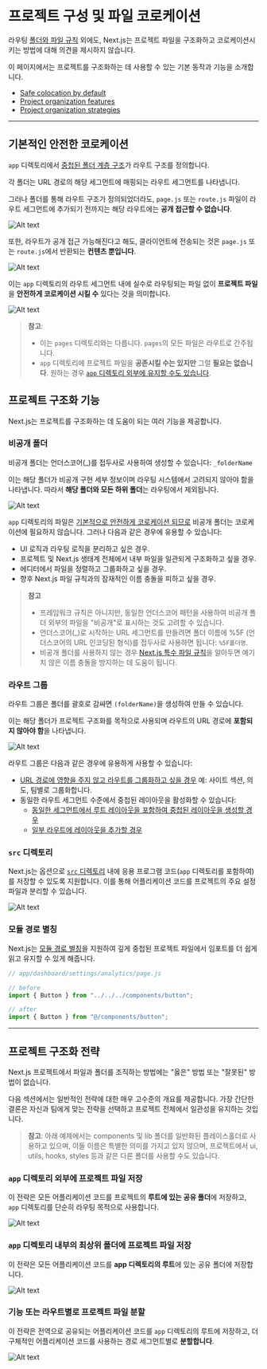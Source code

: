 # 프로젝트 구성 및 파일 코로케이션

라우팅 [폴더와 파일 규칙](https://nextjs.org/docs/getting-started/project-structure#app-routing-conventions) 외에도, Next.js는 프로젝트 파일을 구조화하고 코로케이션시키는 방법에 대해 의견을 제시하지 않습니다.

이 페이지에서는 프로젝트를 구조화하는 데 사용할 수 있는 기본 동작과 기능을 소개합니다.

- [Safe colocation by default](https://nextjs.org/docs/app/building-your-application/routing/colocation#safe-colocation-by-default)
- [Project organization features](https://nextjs.org/docs/app/building-your-application/routing/colocation#project-organization-features)
- [Project organization strategies](https://nextjs.org/docs/app/building-your-application/routing/colocation#project-organization-strategies)

---

## 기본적인 안전한 코로케이션

`app` 디렉토리에서 [중첩된 폴더 계층 구조](https://nextjs.org/docs/app/building-your-application/routing#route-segments)가 라우트 구조를 정의합니다.

각 폴더는 URL 경로의 해당 세그먼트에 매핑되는 라우트 세그먼트를 나타냅니다.

그러나 폴더를 통해 라우트 구조가 정의되었더라도, `page.js` 또는 `route.js` 파일이 라우트 세그먼트에 추가되기 전까지는 해당 라우트에는 **공개 접근할 수 없습니다**.

![Alt text](image.png)

또한, 라우트가 공개 접근 가능해진다고 해도, 클라이언트에 전송되는 것은 `page.js` 또는 `route.js`에서 반환되는 **컨텐츠 뿐입니다**.

![Alt text](image-1.png)

이는 `app` 디렉토리의 라우트 세그먼트 내에 실수로 라우팅되는 파일 없이 **프로젝트 파일**을 **안전하게 코로케이션 시킬 수** 있다는 것을 의미합니다.

![Alt text](image-2.png)

> **참고**:
>
> - 이는 `pages` 디렉토리와는 다릅니다. `pages`의 모든 파일은 라우트로 간주됩니다.
> - `app` 디렉토리에 프로젝트 파일을 **공존시킬 수는 있지만** 그럴 **필요는 없습니다**. 원하는 경우 [`app` 디렉토리 외부에 유지할 수도 있습니다](#store-project-files-outside-of-app).

## 프로젝트 구조화 기능

Next.js는 프로젝트를 구조화하는 데 도움이 되는 여러 기능을 제공합니다.

### 비공개 폴더

비공개 폴더는 언더스코어(\_)를 접두사로 사용하여 생성할 수 있습니다: `_folderName`

이는 해당 폴더가 비공개 구현 세부 정보이며 라우팅 시스템에서 고려되지 않아야 함을 나타냅니다. 따라서 **해당 폴더와 모든 하위 폴더**는 라우팅에서 제외됩니다.

![Alt text](image-3.png)

`app` 디렉토리의 파일은 [기본적으로 안전하게 코로케이션 되므로](#safe-colocation-by-default) 비공개 폴더는 코로케이션에 필요하지 않습니다. 그러나 다음과 같은 경우에 유용할 수 있습니다:

- UI 로직과 라우팅 로직을 분리하고 싶은 경우.
- 프로젝트 및 Next.js 생태계 전체에서 내부 파일을 일관되게 구조화하고 싶을 경우.
- 에디터에서 파일을 정렬하고 그룹화하고 싶을 경우.
- 향후 Next.js 파일 규칙과의 잠재적인 이름 충돌을 피하고 싶을 경우.

> **참고**
>
> - 프레임워크 규칙은 아니지만, 동일한 언더스코어 패턴을 사용하여 비공개 폴더 외부의 파일을 "비공개"로 표시하는 것도 고려할 수 있습니다.
> - 언더스코어(\_)로 시작하는 URL 세그먼트를 만들려면 폴더 이름에 %5F (언더스코어의 URL 인코딩된 형식)를 접두사로 사용하면 됩니다: `%5F폴더명`.
> - 비공개 폴더를 사용하지 않는 경우 [Next.js 특수 파일 규칙](/docs/getting-started/project-structure#routing-files)을 알아두면 예기치 않은 이름 충돌을 방지하는 데 도움이 됩니다.

### 라우트 그룹

라우트 그룹은 폴더를 괄호로 감싸면 `(folderName)`을 생성하여 만들 수 있습니다.

이는 해당 폴더가 프로젝트 구조화를 목적으로 사용되며 라우트의 URL 경로에 **포함되지 않아야 함**을 나타냅니다.

![Alt text](image-4.png)

라우트 그룹은 다음과 같은 경우에 유용하게 사용할 수 있습니다:

- [URL 경로에 영향을 주지 않고 라우트를 그룹화하고 싶을 경우](https://nextjs.org/docs/app/building-your-application/routing/route-groups#organize-routes-without-affecting-the-url-path) 예: 사이트 섹션, 의도, 팀별로 그룹화합니다.
- 동일한 라우트 세그먼트 수준에서 중첩된 레이아웃을 활성화할 수 있습니다:
  - [동일한 세그먼트에서 루트 레이아웃을 포함하여 중첩된 레이아웃을 생성할 경우](https://nextjs.org/docs/app/building-your-application/routing/route-groups#creating-multiple-root-layouts)
  - [일부 라우트에 레이아웃을 추가할 경우](https://nextjs.org/docs/app/building-your-application/routing/route-groups#opting-specific-segments-into-a-layout)

### `src` 디렉토리

Next.js는 옵션으로 [`src` 디렉토리](https://nextjs.org/docs/app/building-your-application/configuring/src-directory) 내에 응용 프로그램 코드(`app` 디렉토리를 포함하여)를 저장할 수 있도록 지원합니다. 이를 통해 어플리케이션 코드를 프로젝트의 주요 설정 파일과 분리할 수 있습니다.

![Alt text](image-5.png)

### 모듈 경로 별칭

Next.js는 [모듈 경로 별칭](https://nextjs.org/docs/app/building-your-application/configuring/absolute-imports-and-module-aliases)을 지원하여 깊게 중첩된 프로젝트 파일에서 임포트를 더 쉽게 읽고 유지할 수 있게 해줍니다.

```jsx
// app/dashboard/settings/analytics/page.js

// before
import { Button } from "../../../components/button";

// after
import { Button } from "@/components/button";
```

---

## 프로젝트 구조화 전략

Next.js 프로젝트에서 파일과 폴더를 조직하는 방법에는 "옳은" 방법 또는 "잘못된" 방법이 없습니다.

다음 섹션에서는 일반적인 전략에 대한 매우 고수준의 개요를 제공합니다. 가장 간단한 결론은 자신과 팀에게 맞는 전략을 선택하고 프로젝트 전체에서 일관성을 유지하는 것입니다.

> **참고**: 아래 예제에서는 components 및 lib 폴더를 일반화된 플레이스홀더로 사용하고 있으며, 이들 이름은 특별한 의미를 가지고 있지 않으며, 프로젝트에서 ui, utils, hooks, styles 등과 같은 다른 폴더를 사용할 수도 있습니다.

### `app` 디렉토리 외부에 프로젝트 파일 저장

이 전략은 모든 어플리케이션 코드를 프로젝트의 **루트에 있는 공유 폴더**에 저장하고, `app` 디렉토리를 단순히 라우팅 목적으로 사용합니다.

![Alt text](image-6.png)

### `app` 디렉토리 내부의 최상위 폴더에 프로젝트 파일 저장

이 전략은 모든 어플리케이션 코드를 **app 디렉토리의 루트**에 있는 공유 폴더에 저장합니다.

![Alt text](image-7.png)

### 기능 또는 라우트별로 프로젝트 파일 분할

이 전략은 전역으로 공유되는 어플리케이션 코드를 `app` 디렉토리의 루트에 저장하고, 더 구체적인 어플리케이션 코드를 사용하는 경로 세그먼트별로 **분할합니다**.

![Alt text](image-8.png)
